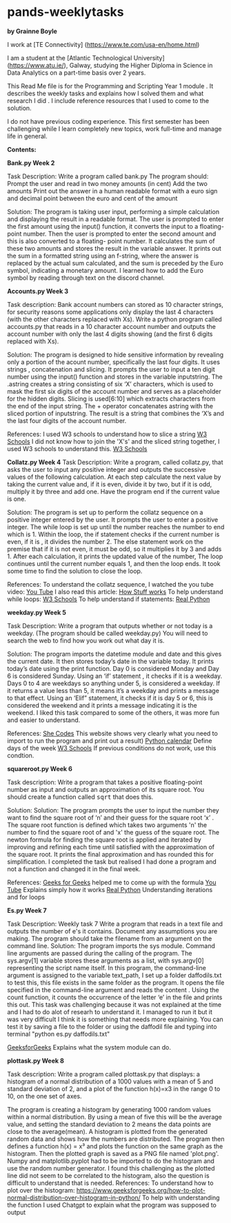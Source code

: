 # pands-weeklytasks

**by Grainne Boyle**

I work at [TE Connectivity] (https://www.te.com/usa-en/home.html)

I am a student at the [Atlantic Technological University] (https://www.atu.ie/), Galway, studying the Higher Diploma in Science in Data Analytics on a part-time basis over 2 years.

This Read Me file is for the Programming and Scripting Year 1 module . It describes the weekly tasks and explains how I solved them and what research I did . I include reference resources that I used to come to the solution.

I do not have previous coding experience. This first semester has been challenging while I learn completely new topics, work full-time and manage life in general.

**Contents:**

**Bank.py Week 2**

Task Description:
Write a program called bank.py 
The program should:  Prompt the user and read in two money amounts (in cent)
Add the two amounts
Print out the answer in a human readable format with a euro sign and decimal point between the euro and cent of the amount 

Solution:
The program is taking user input, performing a simple calculation and displaying the result in a readable format.
The user is prompted to enter the first amount using the input() function, it converts the input to a floating-point number.
Then the user is prompted to enter the second amount  and this is also converted to a floating- point number.
It calculates the sum of these two amounts and stores the result in the variable answer.
It prints out the sum in a formatted string using an f-string, where the answer is replaced by the actual sum calculated, and the sum is preceded by the Euro symbol, indicating a monetary amount. I learned how to add the Euro symbol by reading through text on the discord channel.

**Accounts.py Week 3**

Task description:
Bank account numbers can stored as 10 character strings, for security reasons some applications only display the last 4 characters (with the other characters replaced with Xs).
Write a python program called accounts.py that reads in a 10 character account number and outputs the account number with only the last 4 digits showing (and the first 6 digits replaced with Xs).

Solution:
The program is designed to hide sensitive information by revealing only a portion of the acount number, specifically the last four digits. It uses strings , concatenation and slicing.
It prompts the user to input a ten digit number using the input() function and stores in the variable inputstring.
The .astring  creates a string consisting of six ‘X’ characters, which is used to mask the first six digits of the account number and serves as a placeholder for the hidden digits.
Slicing is used[6:10] which extracts characters from the end of the input string.
The + operator concatenates astring with the sliced portion of inputstring.
The result is a string that combines the ‘X’s and the last four digits of the account number.

References:
I used W3 schools to understand how to slice a string 
[W3 Schools](https://www.w3schools.com/python/gloss_python_string_slice.asp)
I did not know how to join the 'X's' and the sliced string together, I used W3 schools to understand this.
[W3 Schools](https://www.w3schools.com/python/python_strings_concatenate.asp)


**Collatz.py Week 4**
Task Description: 
Write a program, called collatz.py, that asks the user to input any positive integer and outputs the successive values of the following calculation.
At each step calculate the next value by taking the current value and, if it is even, divide it by two, but if it is odd, multiply it by three and add one.
Have the program end if the current value is one.

Solution:
The program is set up to perform the collatz sequence on a positive integer entered by the user. It prompts the user to enter a positive integer.
The while loop is set up until the number reaches the number to end which is 1.
Within the loop, the if statement checks if the current number is even, if it is , it divides the number 2.
The else statement work on the premise that if it is not even, it must be odd, so it multiplies it by 3 and adds 1.
After each calculation, it prints the updated value of the number,
The loop continues until the current number equals 1, and then the loop ends. It took some time to find the solution to close the loop.

References:
To understand the collatz sequence, I watched the you tube video:
[You Tube](https://www.youtube.com/watch?v=094y1Z2wpJg&t=1s)
I also read this article:
[How Stuff works](https://science.howstuffworks.com/math-concepts/collatz-conjecture.htm#:~:text=The%20Collatz%20Conjecture%2C%20also%20known,lead%20to%20the%20number%20one)
To help understand while loops:
[W3 Schools](https://www.w3schools.com/python/python_while_loops.asp)
To help understand if statements:
[Real Python](https://realpython.com/python-conditional-statements/)


**weekday.py Week 5**

Task Description:
Write a program that outputs whether or not today is a weekday. (The program should be called weekday.py)
You will need to search the web to find how you work out what day it is.

Solution:
The program  imports the datetime module and date and this gives the current date.
It then stores today’s date in the variable today. It prints today’s date using the print function.
Day 0 is considered Monday and Day 6 is considered Sunday.
Using an ‘if’ statement , it checks if it is a weekday. Days 0 to 4 are weekdays so anything under 5, is considered a weekday. If it returns a value less than 5, it means it’s a weekday and prints a message to that effect.
Using an ‘Elif” statement, it checks if it is day 5 or 6, this is considered the weekend and it prints a message indicating it is the weekend. I liked this task compared to some of the others, it was more fun and easier to understand.

References:
[She Codes](https://www.shecodes.io/athena/10185-how-to-check-what-day-of-the-week-it-is-in-python) This website shows very clearly what you need to import to run the program and print out a result)
[Python calendar](https://docs.python.org/3/library/calendar.html) Define days of the week
[W3 Schools](https://www.w3schools.com/python/gloss_python_elif.asp) If previous conditions do not work, use this condtion.

**squareroot.py Week 6**

Task description:
Write a program that takes a positive floating-point number as input and outputs an approximation of its square root.
You should create a function called <tt>sqrt</tt> that does this.

Solution:
Solution:
The program prompts the user to input the number they want to find the square root of ‘n’ and their guess for the square root ‘x’ . The square root function is defined which takes two arguments 'n' the number to find the square root of and 'x' the guess of the square root.
The newton formula for finding the square root is applied and iterated by improving and refining each time until satisfied with the approximation of the square root. It prints the final approximation and has rounded this for simplification. I completed the task but realised I had done a program and not a function and changed it in the final week.


References:
[Geeks for Geeks](https://www.geeksforgeeks.org/find-root-of-a-number-using-newtons-method/) helped me to come up with the formula
[You Tube](https://www.youtube.com/watch?v=FpOEx6zFf1o) Explains simply how it works
[Real Python](https://realpython.com/python-for-loop/) Understanding iterations and for loops

**Es.py Week 7**

Task Description:
Weekly task 7
Write a program that reads in a text file and outputs the number of e's it contains. Document any assumptions you are making.
The program should take the filename from an argument on the command line. 
Solution:
The program imports the sys module. Command line arguments are passed during the calling of the program. The sys.argv[1] variable stores these arguments as a list, with sys.argv[0] representing the script name itself. In this program, the command-line argument is assigned to the variable text_path, I set up a folder daffodils.txt to test this, this file exists in the same folder as the program. It opens the file specified in the command-line argument and reads the content . Using the count function, it counts the occurrence of the letter ‘e’ in the file and prints this out. This task was challenging because it was not explained at the time and I had to do alot of researh to understand it. I managed to run it but it was very difficult I think it is something that needs more explaining. You can test it by saving a file to the folder or using the daffodil file and typing into terminal "python es.py daffodils.txt"

[GeeksforGeeks](https://www.geeksforgeeks.org/python-sys-module/) Explains what the system module can do.


**plottask.py Week 8**

Task description:
Write a program called plottask.py that displays:
a histogram of a normal distribution of a 1000 values with a mean of 5 and standard deviation of 2, 
and a plot of the function  h(x)=x3 in the range 0 to 10, on the one set of axes.

The program is creating a histogram by generating 1000 random values within a normal distribution. By using a mean of five this will be the average value, and setting the standard deviation to 2 means the data points are close to the average(mean).
A histogram is plotted from the generated random data and shows how the numbers are distributed. 
The program then defines a function h(x) = x³  and plots the function on the same graph as the histogram.
Then the plotted graph is saved as a PNG file named 'plot.png'.
Numpy and matplotlib.pyplot had to be imported to do the histogram and use the random number generator.
I found this challenging as the plotted line did not seem to be correlated to the histogram, also the question is difficult to understand that is needed.
References:
To understand how to plot over the histogram: 
https://www.geeksforgeeks.org/how-to-plot-normal-distribution-over-histogram-in-python/
To help with understanding the function I used Chatgpt to explain what the program was supposed to output


